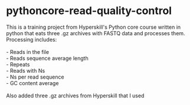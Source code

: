 # pythoncore-read-quality-control
<p> This is a training project from Hyperskill's Python core course written in python that eats three .gz archives with FASTQ data and processes them. Processing includes: <br><br>
- Reads in the file <br>
- Reads sequence average length <br>
- Repeats <br>
- Reads with Ns <br>
- Ns per read sequence <br>
- GC content average <br><br>
Also added three .gz archives from Hyperskill that I used

